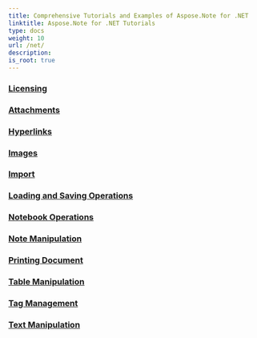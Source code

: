 ```yaml
---
title: Comprehensive Tutorials and Examples of Aspose.Note for .NET 
linktitle: Aspose.Note for .NET Tutorials
type: docs
weight: 10
url: /net/
description:
is_root: true
---
```


### [Licensing](./licensing/)

### [Attachments](./attachments/)

### [Hyperlinks](./hyperlinks/)

### [Images](./images/)

### [Import](./import/)

### [Loading and Saving Operations](./loading-and-saving-operations/)

### [Notebook Operations](./notebook-operations/)

### [Note Manipulation](./note-manipulation/)

### [Printing Document](./printing-document/)

### [Table Manipulation](./table-manipulation/)

### [Tag Management](./tag-management/)

### [Text Manipulation](./text-manipulation/)

